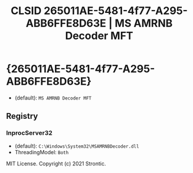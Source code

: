 ﻿---
title: "CLSID 265011AE-5481-4f77-A295-ABB6FFE8D63E | MS AMRNB Decoder MFT"
excerpt: What is COM-Object CLSID 265011AE-5481-4f77-A295-ABB6FFE8D63E?
---

# {265011AE-5481-4f77-A295-ABB6FFE8D63E}

* (default): `MS AMRNB Decoder MFT`

## Registry


### InprocServer32

* (default): `C:\Windows\System32\MSAMRNBDecoder.dll`
* ThreadingModel: `Both`

MIT License. Copyright (c) 2021 Strontic.


